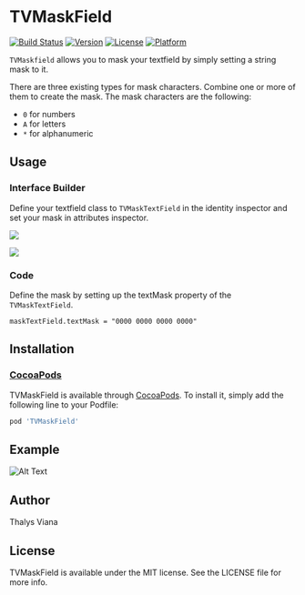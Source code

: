 # TVMaskField

[![Build Status](https://travis-ci.com/thalysviana/TVMaskField.svg?branch=main)](https://travis-ci.com/thalysviana/TVMaskField)
[![Version](https://img.shields.io/cocoapods/v/TVMaskField.svg?style=flat)](https://cocoapods.org/pods/TVMaskField)
[![License](https://img.shields.io/cocoapods/l/TVMaskField.svg?style=flat)](https://cocoapods.org/pods/TVMaskField)
[![Platform](https://img.shields.io/cocoapods/p/TVMaskField.svg?style=flat)](https://cocoapods.org/pods/TVMaskField)

```TVMaskfield``` allows you to mask your textfield by simply setting a string mask to it.

There are three existing types for mask characters. Combine one or more of them to create the mask. The mask characters are the following:

- ```0``` for numbers
- ```A``` for letters
- ```*``` for alphanumeric

## Usage

### Interface Builder

Define your textfield class to ```TVMaskTextField``` in the identity inspector and set your mask in attributes inspector.

![](https://i.imgur.com/Y86garO.png)

![](https://i.imgur.com/u4gordY.png)

### Code

Define the mask by setting up the textMask property of the ```TVMaskTextField```.

```maskTextField.textMask = "0000 0000 0000 0000"```

## Installation

### [CocoaPods](https://guides.cocoapods.org/using/using-cocoapods.html)

TVMaskField is available through [CocoaPods](https://cocoapods.org). To install
it, simply add the following line to your Podfile:

```ruby
pod 'TVMaskField'
```

## Example

![Alt Text](https://media.giphy.com/media/3JG8rKl0kBfmpiguNa/giphy.gif)

## Author

Thalys Viana

## License

TVMaskField is available under the MIT license. See the LICENSE file for more info.
